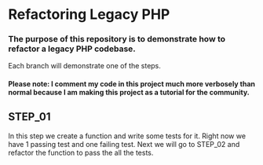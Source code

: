 # Refactoring Legacy PHP

### The purpose of this repository is to demonstrate how to refactor a legacy PHP codebase.

Each branch will demonstrate one of the steps. 

#### Please note: I comment my code in this project much more verbosely than normal because I am making this project as a tutorial for the community.

## STEP_01
In this step we create a function and write some tests for it. Right now we have 1 passing test and one failing test. Next we will go to STEP_02 and refactor the function to pass the all the tests.